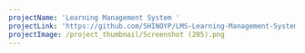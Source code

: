 ```yaml
---
projectName: 'Learning Management System '
projectLink: 'https://github.com/SHINOYP/LMS-Learning-Management-System-'
projectImage: /project_thumbnail/Screenshot (205).png
---
```


